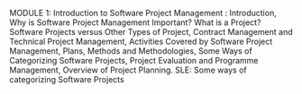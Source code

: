 MODULE 1:
Introduction to Software Project Management : Introduction, Why is Software Project Management Important? What is a Project? Software Projects versus Other Types of Project, Contract Management and Technical Project Management, Activities Covered by Software Project Management, Plans, Methods and Methodologies, Some Ways of Categorizing Software Projects, Project Evaluation and Programme Management, Overview of Project Planning.
SLE: Some ways of categorizing Software Projects
